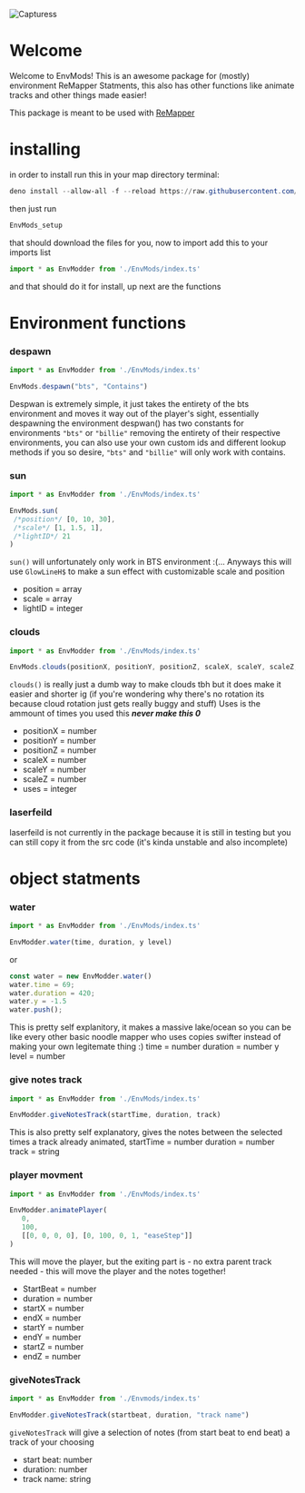 ![Capturess](https://user-images.githubusercontent.com/111317032/188249287-a204e2f3-e3e6-414c-99dd-4445934e7112.PNG)
# Welcome
Welcome to EnvMods!  This is an awesome package for (mostly) environment ReMapper Statments, this also has other functions like animate tracks and other things made easier!  

This package is meant to be used with [ReMapper](https://github.com/Swifter1243/ReMapper)

# installing
 in order to install run this in your map directory terminal:
```powershell
deno install --allow-all -f --reload https://raw.githubusercontent.com/Splashcard04/EnvMods/main/setup/EnvMods_setup.ts
```
then just run 
```powershell
EnvMods_setup
```
that should download the files for you, now to import add this to your imports list
```ts
import * as EnvModder from './EnvMods/index.ts'
```
and that should do it for install, up next are the functions

# Environment functions
### despawn
```ts
import * as EnvModder from './EnvMods/index.ts'

EnvMods.despawn("bts", "Contains")
```
Despwan is extremely simple, it just takes the entirety of the bts environment and moves it way out of the player's sight, essentially despawning the environment
despwan() has two constants for environments `"bts"` or `"billie"` removing the entirety of their respective environments, you can also use your own custom ids and different lookup methods if you so desire, `"bts"` and `"billie"` will only work with contains.

### sun

```ts
import * as EnvModder from './EnvMods/index.ts'

EnvMods.sun(
 /*position*/ [0, 10, 30],
 /*scale*/ [1, 1.5, 1],
 /*lightID*/ 21
)
```
`sun()` will unfortunately only work in BTS environment :(... Anyways this will use `GlowLineH$` to make a sun effect with customizable scale and position
* position = array
* scale = array
* lightID = integer

### clouds
```ts
import * as EnvModder from './EnvMods/index.ts'

EnvMods.clouds(positionX, positionY, positionZ, scaleX, scaleY, scaleZ, uses)
```
`clouds()` is really just a dumb way to make clouds tbh but it does make it easier and shorter ig (if you're wondering why there's no rotation its because cloud rotation just gets really buggy and stuff)  Uses is the ammount of times you used this __*never make this 0*__
* positionX = number
* positionY = number
* positionZ = number
* scaleX = number
* scaleY = number
* scaleZ = number
* uses = integer

### laserfeild
laserfeild is not currently in the package because it is still in testing but you can still copy it from the src code (it's kinda unstable and also incomplete)

# object statments
### water
```ts
import * as EnvModder from './EnvMods/index.ts'

EnvModder.water(time, duration, y level)
```
or
```ts
const water = new EnvModder.water()
water.time = 69;
water.duration = 420;
water.y = -1.5
water.push();
```
This is pretty self explanitory, it makes a massive lake/ocean so you can be like every other basic noodle mapper who uses copies swifter instead of making your own legitemate thing :)
time = number
duration = number
y level = number

### give notes track
```ts
import * as EnvModder from './EnvMods/index.ts'

EnvModder.giveNotesTrack(startTime, duration, track)
```
This is also pretty self explanatory, gives the notes between the selected times a track already animated,
startTime = number
duration = number
track = string
### player movment
```ts
import * as EnvModder from './EnvMods/index.ts'

EnvModder.animatePlayer(
   0,
   100,
   [[0, 0, 0, 0], [0, 100, 0, 1, "easeStep"]]
)
```
This will move the player, but the exiting part is - no extra parent track needed - this will move the player and the notes together!
* StartBeat = number
* duration = number
* startX = number
* endX = number
* startY = number
* endY = number
* startZ = number
* endZ = number
### giveNotesTrack
```ts
import * as EnvModder from './Envmods/index.ts'

EnvModder.giveNotesTrack(startbeat, duration, "track name")
```
`giveNotesTrack` will give a selection of notes (from start beat to end beat) a track of your choosing
* start beat: number
* duration: number
* track name: string
